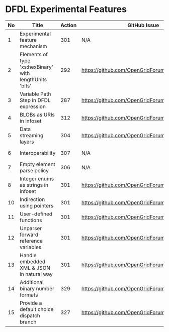 # DFDL Experimental Features

| No | Title | Action | GitHub Issue | Implementor | Experience Document | Release |
| -- | ----- | ------ | -------------- | ----------- | ------------------- | ------- | 
| 1 | Experimental feature mechanism | 301 | N/A | Apache Daffodil | https://github.com/OpenGridForum/DFDL/blob/master/docs/current/gwdi-experimental-features-conventions.docx | 1.0 |
| 2 | Elements of type 'xs:hexBinary' with lengthUnits 'bits' | 292 | https://github.com/OpenGridForum/DFDL/issues/12 | Apache Daffodil | | 2.0 candidate |
| 3 | Variable Path Step in DFDL expression | 287 | https://github.com/OpenGridForum/DFDL/issues/13 | ESA DFDL4S | | 2.0 candidate |
| 4 | BLOBs as URIs in infoset | 312 | https://github.com/OpenGridForum/DFDL/issues/15 | Apache Daffodil | | 2.0 candidate |
| 5 | Data streaming layers | 304 | https://github.com/OpenGridForum/DFDL/issues/11 | Apache Daffodil | | 2.0 candidate |
| 6 | Interoperability | 307 | N/A | Apache Daffodil | https://github.com/OpenGridForum/DFDL/blob/master/docs/current/gwde-dfdl-experience-6-v0.1-interoperability.docx | 1.0 |
| 7 | Empty element parse policy | 306 | N/A | Apache Daffodil | https://github.com/OpenGridForum/DFDL/blob/master/docs/current/gwde-dfdl-experience-7-emptyElementParsePolicy.docx | 1.0 |
| 8 |  Integer enums as strings in infoset| 301 | https://github.com/OpenGridForum/DFDL/issues/14 | Apache Daffodil | | 2.0 candidate |
| 10 | Indirection using pointers | 301 | https://github.com/OpenGridForum/DFDL/issues/17 | IBM z/TPF | https://github.com/OpenGridForum/DFDL/blob/master/docs/current/gwde-dfdl-experience-8-experimental-indirection.docx | 2.0 candidate |
| 11 | User-defined functions | 301 | https://github.com/OpenGridForum/DFDL/issues/21 | Apache Daffodil | | 2.0 candidate |
| 12 | Unparser forward reference variables | 301 | https://github.com/OpenGridForum/DFDL/issues/22 | Apache Daffodil | | 2.0 candidate |
| 13 | Handle embedded XML & JSON in natural way | 301 | https://github.com/OpenGridForum/DFDL/issues/27 | Apache Daffodil | | 2.0 candidate |
| 14 | Additional binary number formats | 329 | https://github.com/OpenGridForum/DFDL/issues/36 | Apache Daffodil | | 2.0 candidate |
| 15 | Provide a default choice dispatch branch | 327 | https://github.com/OpenGridForum/DFDL/issues/34 | Apache Daffodil & IBM z/TPF| | 2.0 candidate |
